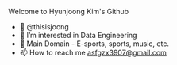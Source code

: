 Welcome to Hyunjoong Kim's Github

- 👋 @thisisjoong
- 👀 I’m interested in Data Engineering
- 🌱 Main Domain - E-sports, sports, music, etc.
- 📫 How to reach me asfgzx3907@gmail.com

<!---
thisisjoong/thisisjoong is a ✨ special ✨ repository because its `README.md` (this file) appears on your GitHub profile.
You can click the Preview link to take a look at your changes.
--->
